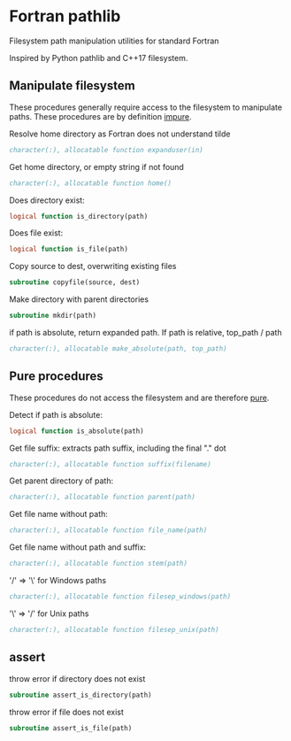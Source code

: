 # Fortran pathlib

Filesystem path manipulation utilities for standard Fortran

Inspired by Python pathlib and C++17 filesystem.

## Manipulate filesystem

These procedures generally require access to the filesystem to manipulate paths.
These procedures are by definition
[impure](https://www.intel.com/content/www/us/en/develop/documentation/fortran-compiler-oneapi-dev-guide-and-reference/top/language-reference/a-to-z-reference/h-to-i/impure.html).

Resolve home directory as Fortran does not understand tilde

```fortran
character(:), allocatable function expanduser(in)
```

Get home directory, or empty string if not found

```fortran
character(:), allocatable function home()
```

Does directory exist:

```fortran
logical function is_directory(path)
```

Does file exist:

```fortran
logical function is_file(path)
```

Copy source to dest, overwriting existing files

```fortran
subroutine copyfile(source, dest)
```

Make directory with parent directories

```fortran
subroutine mkdir(path)
```

if path is absolute, return expanded path. If path is relative, top_path / path

```fortran
character(:), allocatable make_absolute(path, top_path)
```

## Pure procedures

These procedures do not access the filesystem and are therefore
[pure](https://www.intel.com/content/www/us/en/develop/documentation/fortran-compiler-oneapi-dev-guide-and-reference/top/language-reference/a-to-z-reference/o-to-p/pure.html).

Detect if path is absolute:

```fortran
logical function is_absolute(path)
```

Get file suffix: extracts path suffix, including the final "." dot

```fortran
character(:), allocatable function suffix(filename)
```

Get parent directory of path:

```fortran
character(:), allocatable function parent(path)
```

Get file name without path:

```fortran
character(:), allocatable function file_name(path)
```

Get file name without path and suffix:

```fortran
character(:), allocatable function stem(path)
```

'/' => '\\' for Windows paths

```fortran
character(:), allocatable function filesep_windows(path)
```

 '\\' => '/' for Unix paths

```fortran
character(:), allocatable function filesep_unix(path)
```

## assert

throw error if directory does not exist

```fortran
subroutine assert_is_directory(path)
```

throw error if file does not exist

```fortran
subroutine assert_is_file(path)
```
